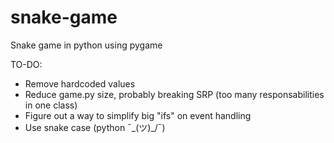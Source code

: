 # snake-game
Snake game in python using pygame

TO-DO:

* Remove hardcoded values
* Reduce game.py size, probably breaking SRP (too many responsabilities in one class)
* Figure out a way to simplify big "ifs" on event handling
* Use snake case (python ¯\_(ツ)_/¯)
